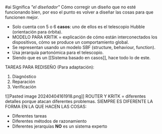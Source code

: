 #ai 
Significa *"el diseñador"*
Cómo corregir un diseño que no esté funcionando bien, por eso el punto es volver a diseñar las cosas para que funcionen mejor.
- Solo cuenta con 5 o 6 **casos**: uno de ellos es el telescopio Hubble (orientación para órbita).
- MODELO PARA KRITIK = explicación de cómo están interconectados los dispositivos, cómo se produce un comportamiento global.
- Se representan usando un modelo SBF (structure, behaviour, function).
- Usa jerarquía partonómica para el telescopio.
- Siendo que es un [[Sistema basado en casos]], hace todo lo de este.

TAREAS PARA REDISEÑO (Para adaptación):
1. Diagnóstico
2. Reparación
3. Verificación

![[Pasted image 20240404161918.png]]
ROUTER Y KRITK = diferentes detalles porque atacan diferentes problemas.
SIEMPRE ES DIFERENTE LA FORMA EN LA QUE HACEN LAS COSAS:
- Diferentes tareas
- Diferentes métodos de razonamiento
- Diferentes jerarquías 
**NO** es un sistema experto